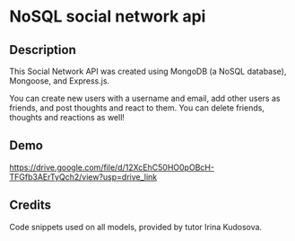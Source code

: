# NoSQL social network api

## Description 
This Social Network API was created using MongoDB (a NoSQL database), Mongoose, and Express.js.

You can create new users with a username and email, add other users as friends, and post thoughts and react to them. You can delete friends, thoughts and reactions as well!

## Demo

https://drive.google.com/file/d/12XcEhC50HO0pOBcH-TFGfb3AErTyQch2/view?usp=drive_link

## Credits 

Code snippets used on all models, provided by tutor Irina Kudosova. 
